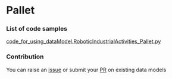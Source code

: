 # Pallet

### List of code samples 

<!-- 50-List of code -->

<!-- [code entry](link) -->
[code_for_using_dataModel.RoboticIndustrialActivities_Pallet.py](https://github.com/smart-data-models/dataModel.RoboticIndustrialActivities/blob/master/Pallet/code/code_for_using_dataModel.RoboticIndustrialActivities_Pallet.py)


<!-- /50-List of code -->

### Contribution
You can raise an [issue](https://github.com/smart-data-models/dataModel.RoboticIndustrialActivities/issues) or submit your [PR](https://github.com/smart-data-models/dataModel.RoboticIndustrialActivities/pulls) on existing data models
